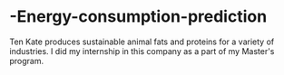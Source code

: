 # -Energy-consumption-prediction
Ten Kate produces sustainable animal fats and proteins for a variety of industries. I did my internship in this company as a part of my Master's program.
